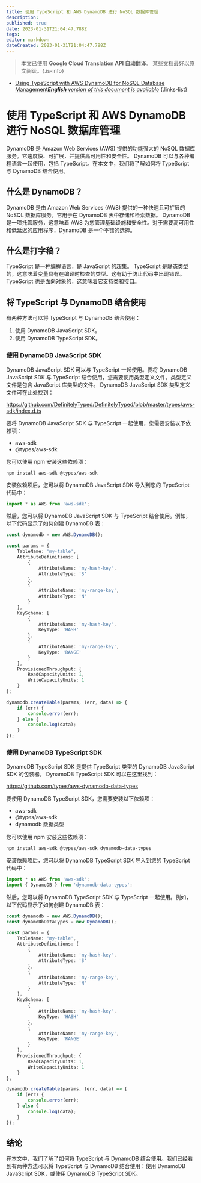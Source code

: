 ```yaml
---
title: 使用 TypeScript 和 AWS DynamoDB 进行 NoSQL 数据库管理
description: 
published: true
date: 2023-01-31T21:04:47.788Z
tags: 
editor: markdown
dateCreated: 2023-01-31T21:04:47.788Z
---
```


> 本文已使用 **Google Cloud Translation API 自动翻译**。
某些文档最好以原文阅读。{.is-info}

- [Using TypeScript with AWS DynamoDB for NoSQL Database Management***English** version of this document is available*](/en/Knowledge-base/TypeScript/using-typescript-with-aws-dynamodb-for-nosql-database-management)
{.links-list}


# 使用 TypeScript 和 AWS DynamoDB 进行 NoSQL 数据库管理

DynamoDB 是 Amazon Web Services (AWS) 提供的功能强大的 NoSQL 数据库服务。它速度快、可扩展，并提供高可用性和安全性。 DynamoDB 可以与各种编程语言一起使用，包括 TypeScript。在本文中，我们将了解如何将 TypeScript 与 DynamoDB 结合使用。

## 什么是 DynamoDB？

DynamoDB 是由 Amazon Web Services (AWS) 提供的一种快速且可扩展的 NoSQL 数据库服务。它用于在 DynamoDB 表中存储和检索数据。 DynamoDB 是一项托管服务，这意味着 AWS 为您管理基础设施和安全性。对于需要高可用性和低延迟的应用程序，DynamoDB 是一个不错的选择。

## 什么是打字稿？

TypeScript 是一种编程语言，是 JavaScript 的超集。 TypeScript 是静态类型的，这意味着变量具有在编译时检查的类型。这有助于防止代码中出现错误。 TypeScript 也是面向对象的，这意味着它支持类和接口。

## 将 TypeScript 与 DynamoDB 结合使用

有两种方法可以将 TypeScript 与 DynamoDB 结合使用：

1. 使用 DynamoDB JavaScript SDK。
2. 使用 DynamoDB TypeScript SDK。

### 使用 DynamoDB JavaScript SDK

DynamoDB JavaScript SDK 可以与 TypeScript 一起使用。要将 DynamoDB JavaScript SDK 与 TypeScript 结合使用，您需要使用类型定义文件。类型定义文件是包含 JavaScript 库类型的文件。 DynamoDB JavaScript SDK 类型定义文件可在此处找到：

https://github.com/DefinitelyTyped/DefinitelyTyped/blob/master/types/aws-sdk/index.d.ts

要将 DynamoDB JavaScript SDK 与 TypeScript 一起使用，您需要安装以下依赖项：

* aws-sdk
* @types/aws-sdk

您可以使用 npm 安装这些依赖项：

```
npm install aws-sdk @types/aws-sdk
```

安装依赖项后，您可以将 DynamoDB JavaScript SDK 导入到您的 TypeScript 代码中：

```typescript
import * as AWS from 'aws-sdk';
```

然后，您可以将 DynamoDB JavaScript SDK 与 TypeScript 结合使用。例如，以下代码显示了如何创建 DynamoDB 表：

```typescript
const dynamodb = new AWS.DynamoDB();

const params = {
    TableName: 'my-table',
    AttributeDefinitions: [
        {
            AttributeName: 'my-hash-key',
            AttributeType: 'S'
        },
        {
            AttributeName: 'my-range-key',
            AttributeType: 'N'
        }
    ],
    KeySchema: [
        {
            AttributeName: 'my-hash-key',
            KeyType: 'HASH'
        },
        {
            AttributeName: 'my-range-key',
            KeyType: 'RANGE'
        }
    ],
    ProvisionedThroughput: {
        ReadCapacityUnits: 1,
        WriteCapacityUnits: 1
    }
};

dynamodb.createTable(params, (err, data) => {
    if (err) {
        console.error(err);
    } else {
        console.log(data);
    }
});
```

### 使用 DynamoDB TypeScript SDK

DynamoDB TypeScript SDK 是提供 TypeScript 类型的 DynamoDB JavaScript SDK 的包装器。 DynamoDB TypeScript SDK 可以在这里找到：

https://github.com/types/aws-dynamodb-data-types

要使用 DynamoDB TypeScript SDK，您需要安装以下依赖项：

* aws-sdk
* @types/aws-sdk
* dynamodb 数据类型

您可以使用 npm 安装这些依赖项：

```
npm install aws-sdk @types/aws-sdk dynamodb-data-types
```

安装依赖项后，您可以将 DynamoDB TypeScript SDK 导入到您的 TypeScript 代码中：

```typescript
import * as AWS from 'aws-sdk';
import { DynamoDB } from 'dynamodb-data-types';
```

然后，您可以将 DynamoDB TypeScript SDK 与 TypeScript 一起使用。例如，以下代码显示了如何创建 DynamoDB 表：

```typescript
const dynamodb = new AWS.DynamoDB();
const dynamoDbDataTypes = new DynamoDB();

const params = {
    TableName: 'my-table',
    AttributeDefinitions: [
        {
            AttributeName: 'my-hash-key',
            AttributeType: 'S'
        },
        {
            AttributeName: 'my-range-key',
            AttributeType: 'N'
        }
    ],
    KeySchema: [
        {
            AttributeName: 'my-hash-key',
            KeyType: 'HASH'
        },
        {
            AttributeName: 'my-range-key',
            KeyType: 'RANGE'
        }
    ],
    ProvisionedThroughput: {
        ReadCapacityUnits: 1,
        WriteCapacityUnits: 1
    }
};

dynamodb.createTable(params, (err, data) => {
    if (err) {
        console.error(err);
    } else {
        console.log(data);
    }
});
```

## 结论

在本文中，我们了解了如何将 TypeScript 与 DynamoDB 结合使用。我们已经看到有两种方法可以将 TypeScript 与 DynamoDB 结合使用：使用 DynamoDB JavaScript SDK，或使用 DynamoDB TypeScript SDK。